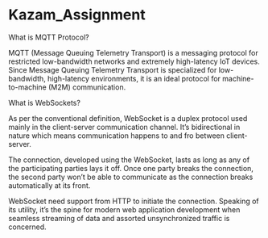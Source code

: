 # Kazam_Assignment


What is MQTT Protocol?

MQTT (Message Queuing Telemetry Transport) is a messaging protocol for restricted low-bandwidth networks and extremely high-latency IoT devices. Since Message Queuing Telemetry Transport is specialized for low-bandwidth, high-latency environments, it is an ideal protocol for machine-to-machine (M2M) communication.

What is WebSockets?

As per the conventional definition, WebSocket is a duplex protocol used mainly in the client-server communication channel. It’s bidirectional in nature which means communication happens to and fro between client-server. 

The connection, developed using the WebSocket, lasts as long as any of the participating parties lays it off. Once one party breaks the connection, the second party won’t be able to communicate as the connection breaks automatically at its front.

WebSocket need support from HTTP to initiate the connection. Speaking of its utility, it’s the spine for modern web application development when seamless streaming of data and assorted unsynchronized traffic is concerned.